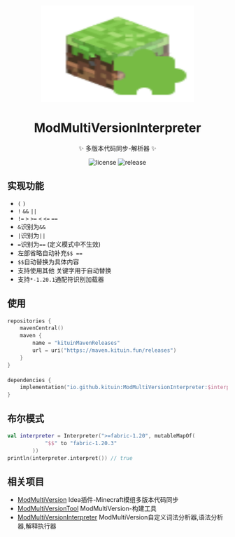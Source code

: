 <p align="center">
  <img src="https://raw.githubusercontent.com/kitUIN/ModMultiVersionInterpreter/master/Icon.svg" width="350" height="220" alt="ModMultiVersionInterpreter"></a>
</p>
<div align="center">

# ModMultiVersionInterpreter

✨ 多版本代码同步-解析器 ✨

</div>
<p align="center">
  <a>
    <img src="https://img.shields.io/badge/license-MIT-green" alt="license">
  </a>
  <a >
    <img  src="https://img.shields.io/github/v/release/kitUIN/ModMultiVersionInterpreter" alt="release">
  </a>
</p>

## 实现功能
- `(` `)`
- `!` `&&` `||`
- `!=` `>` `>=` `<` `<=` `==`
- `&`识别为`&&`
- `|`识别为`||`
- `=`识别为`==` (定义模式中不生效)
- 左部省略自动补充`$$ ==`
- `$$`自动替换为具体内容
- 支持使用其他 关键字用于自动替换
- 支持`*-1.20.1`通配符识别加载器

## 使用
```kotlin
repositories {
    mavenCentral()
    maven {
        name = "kituinMavenReleases"
        url = uri("https://maven.kituin.fun/releases")
    }
}

dependencies {
    implementation("io.github.kituin:ModMultiVersionInterpreter:$interpreter_version")
}
```

## 布尔模式
```kotlin
val interpreter = Interpreter(">=fabric-1.20", mutableMapOf(
            "$$" to "fabric-1.20.3"
        ))
println(interpreter.interpret()) // true
```


## 相关项目
- [ModMultiVersion](https://github.com/kitUIN/ModMultiVersion) Idea插件-Minecraft模组多版本代码同步
- [ModMultiVersionTool](https://github.com/kitUIN/ModMultiVersionTool) ModMultiVersion-构建工具
- [ModMultiVersionInterpreter](https://github.com/kitUIN/ModMultiVersionInterpreter) ModMultiVersion自定义词法分析器,语法分析器,解释执行器